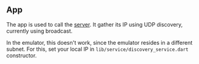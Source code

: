 ## App

The app is used to call the [server](../server). It gather its IP using UDP discovery, currently
using broadcast.

In the emulator, this doesn't work, since the emulator resides in a different subnet. For this, set
your local IP in `lib/service/discovery_service.dart` constructor.
